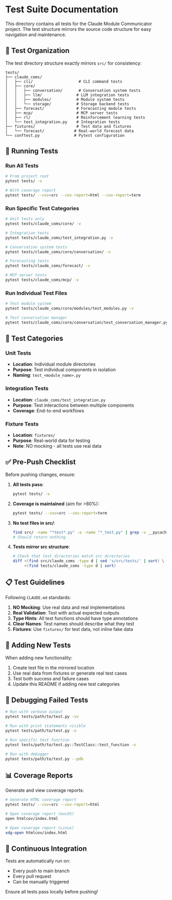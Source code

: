 # Test Suite Documentation

This directory contains all tests for the Claude Module Communicator project. The test structure mirrors the source code structure for easy navigation and maintenance.

## 📁 Test Organization

The test directory structure exactly mirrors `src/` for consistency:

```
tests/
├── claude_coms/
│   ├── cli/                    # CLI command tests
│   ├── core/
│   │   ├── conversation/       # Conversation system tests
│   │   ├── llm/               # LLM integration tests
│   │   ├── modules/           # Module system tests
│   │   └── storage/           # Storage backend tests
│   ├── forecast/              # Forecasting module tests
│   ├── mcp/                   # MCP server tests
│   ├── rl/                    # Reinforcement learning tests
│   └── test_integration.py    # Integration tests
├── fixtures/                  # Test data and fixtures
│   └── forecast/             # Real-world forecast data
└── conftest.py               # Pytest configuration
```

## 🚀 Running Tests

### Run All Tests
```bash
# From project root
pytest tests/ -v

# With coverage report
pytest tests/ --cov=src --cov-report=html --cov-report=term
```

### Run Specific Test Categories

```bash
# Unit tests only
pytest tests/claude_coms/core/ -v

# Integration tests
pytest tests/claude_coms/test_integration.py -v

# Conversation system tests
pytest tests/claude_coms/core/conversation/ -v

# Forecasting tests
pytest tests/claude_coms/forecast/ -v

# MCP server tests
pytest tests/claude_coms/mcp/ -v
```

### Run Individual Test Files
```bash
# Test module system
pytest tests/claude_coms/core/modules/test_modules.py -v

# Test conversation manager
pytest tests/claude_coms/core/conversation/test_conversation_manager.py -v
```

## 🧪 Test Categories

### Unit Tests
- **Location**: Individual module directories
- **Purpose**: Test individual components in isolation
- **Naming**: `test_<module_name>.py`

### Integration Tests
- **Location**: `claude_coms/test_integration.py`
- **Purpose**: Test interactions between multiple components
- **Coverage**: End-to-end workflows

### Fixture Tests
- **Location**: `fixtures/`
- **Purpose**: Real-world data for testing
- **Note**: NO mocking - all tests use real data

## ✅ Pre-Push Checklist

Before pushing changes, ensure:

1. **All tests pass**:
   ```bash
   pytest tests/ -v
   ```

2. **Coverage is maintained** (aim for >80%):
   ```bash
   pytest tests/ --cov=src --cov-report=term
   ```

3. **No test files in src/**:
   ```bash
   find src/ -name "*test*.py" -o -name "*_test.py" | grep -v __pycache__
   # Should return nothing
   ```

4. **Tests mirror src structure**:
   ```bash
   # Check that test directories match src directories
   diff <(find src/claude_coms -type d | sed 's/src/tests/' | sort) \
        <(find tests/claude_coms -type d | sort)
   ```

## 📋 Test Guidelines

Following `CLAUDE.md` standards:

1. **NO Mocking**: Use real data and real implementations
2. **Real Validation**: Test with actual expected outputs
3. **Type Hints**: All test functions should have type annotations
4. **Clear Names**: Test names should describe what they test
5. **Fixtures**: Use `fixtures/` for test data, not inline fake data

## 🔧 Adding New Tests

When adding new functionality:

1. Create test file in the mirrored location
2. Use real data from fixtures or generate real test cases
3. Test both success and failure cases
4. Update this README if adding new test categories

## 🐛 Debugging Failed Tests

```bash
# Run with verbose output
pytest tests/path/to/test.py -vv

# Run with print statements visible
pytest tests/path/to/test.py -s

# Run specific test function
pytest tests/path/to/test.py::TestClass::test_function -v

# Run with debugger
pytest tests/path/to/test.py --pdb
```

## 📊 Coverage Reports

Generate and view coverage reports:

```bash
# Generate HTML coverage report
pytest tests/ --cov=src --cov-report=html

# Open coverage report (macOS)
open htmlcov/index.html

# Open coverage report (Linux)
xdg-open htmlcov/index.html
```

## 🔄 Continuous Integration

Tests are automatically run on:
- Every push to main branch
- Every pull request
- Can be manually triggered

Ensure all tests pass locally before pushing!